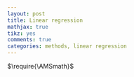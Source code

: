 ```yaml
---
layout: post
title: Linear regression
mathjax: true
tikz: yes
comments: true  
categories: methods, linear regression
---
```

$\require{\AMSmath}$ 
<div style="display:none">
\( \newtheorem{theorem}{Theorem} \)
<\div>

# Notation
This section mainly focuses on defining formal notations that will be used in the later sections.


A normal distribution function can be written as, 

\begin{equation} \label{eq:normpdf}
	f(x) = \frac{1}{\sqrt{2\pi} \sigma} e^{-\frac{1}{2} \big(\frac{x-\mu}{\sigma}\big)^2}
\end{equation}

where $f(x)$ represents the probability density function, in short this tells us how the probability is distributed for different values of x. $\mu$ represents the mean value of the distribution and $\sigma^2$ is the variance which tells how the narrow or broad the distribution is.

In short we can represent a variable which has possible values following normal distribution as,

\begin{equation}
	X \sim \mathcal{N} (\mu, \sigma^2)
\end{equation}

The above equation tells that the value of $X$ follows a normal distribution with mean $\mu$ and variance $\sigma^2$.

# Moment generating function

Moment generating functions are used to calculate the expected value of random variables. WE define moment generating function as,

\begin{equation} \label{eq:mgf}
	M_X (t) = \mathbb{E}[e^{Xt}]
\end{equation}
Where $\mathbb{E}$ known as expectation which represents the average value of variable inside the square bracket.


So for normal distribution we have, 
\begin{equation}
	M_X (t) = \mathbb{E}[e^{Xt}] = \int_{-\infty}^{+\infty} e^{xt} f_X(x) dx  = \int_{-\infty}^{+\infty} e^{xt} \frac{1}{\sqrt{2\pi} \sigma} e^{-\frac{1}{2} \big(\frac{x-\mu}{\sigma}\big)^2} dx  
\end{equation}


Let's define $z = \frac{x-\mu}{\sigma}$, we have $dx =  \sigma dz $

\begin{equation}
	M_X (t) =  \int_{-\infty}^{+\infty} e^{(z \sigma + \mu)t} \frac{1}{\sqrt{2\pi} \sigma} e^{-\frac{1}{2} z^2} \sigma dz = \int_{-\infty}^{+\infty} e^{z \sigma t} e^{\mu t} \frac{1}{\sqrt{2\pi} } e^{-\frac{1}{2} z^2}  dz
\end{equation}

\begin{equation}
	M_X (t) =   e^{\mu t} \int_{-\infty}^{+\infty} e^{z \sigma t} \frac{1}{\sqrt{2\pi} } e^{-\frac{1}{2} z^2} dz = e^{\mu t}  \int_{-\infty}^{+\infty} \frac{1}{\sqrt{2\pi} } e^{z \sigma t -\frac{1}{2} z^2 } dz 
\end{equation}

We can write the above equation as, 

\begin{equation}
	e^{z \sigma t -\frac{1}{2} z^2 } = e^{z \sigma t -\frac{1}{2} z^2 -\frac{1}{2}t^2\sigma^2 + \frac{1}{2}t^2 \sigma^2} = e^{z \sigma t -\frac{1}{2} z^2 + \frac{1}{2}t^2\sigma^2} e^{-t^2 \sigma^2} = e^{z \sigma t -\frac{1}{2} z^2 - \frac{1}{2}t^2 \sigma^2} e^{+\frac{1}{2}t^2 \sigma^2}
\end{equation}


\begin{equation}
	\Rightarrow e^{-\frac{1}{2}(-z\sigma t + z^2 + t^2\sigma^2)} e^{\frac{1}{2}t^2\sigma^2 } = e^{-\frac{1}{2}(z- t\sigma)^2} e^{\frac{1}{2}t^2\sigma^2 } 
\end{equation}
Thus we write moment generating function as, 

\begin{equation}
	M_X (t) =   e^{\mu t} \int_{-\infty}^{+\infty} \frac{1}{\sqrt{2\pi} } e^{-\frac{1}{2}(z- t\sigma)^2} e^{\frac{1}{2}t^2\sigma^2 }  dz = e^{\mu t} e^{-\frac{1}{2}t^2\sigma^2 } \int_{-\infty}^{+\infty} \frac{1}{\sqrt{2\pi} } e^{\frac{1}{2}(z- t\sigma)^2} dz
\end{equation}

In the above equation we have, 

\begin{equation}
	\int_{-\infty}^{+\infty} \frac{1}{\sqrt{2\pi} } e^{-\frac{1}{2}(z- t\sigma)^2} dz = \int_{-\infty}^{+\infty} \frac{1}{\sqrt{2\pi} } e^{-\frac{1}{2}(z- u)^2} dz = 1
\end{equation}
since it is a normal distribution, where $u = t\sigma$ 


Finally we have the moment generating function of a normal distribution of mean $\mu$ and variance $\sigma^2$ as, 
\begin{equation} \label{eq:mgf}
	M_X (t) = e^{\mu t} e^{\frac{1}{2}t^2\sigma^2 } 
\end{equation}



Further we can expand Eq. \ref{eq:mgf} as,


\begin{eqnarray} 
	M_X (t) = \mathbb{E}[e^{Xt}] &=& \mathbb{E} \bigg[1 + \frac{Xt}{1!} + \frac{X^2t^2}{2!} + \frac{X^3t^2}{3!}+ ...\bigg] \nonumber \\
	&=& \mathbb{E}\bigg[\Sigma_0^\infty \frac{X^kt^k}{k!} \bigg] \nonumber \\
	&=& \mathbb{E}[X^k] \Sigma_0^\infty \frac{t^k}{k!} 
\end{eqnarray}

Further taking $k$th derivative of the above equation as, 

\begin{eqnarray} 
	 \mathbb{E}[X^k] \frac{d^k}{dt^k} \Sigma_0^\infty \frac{t^k}{k!} = \frac{d^k}{dt^k} M_X (t) 
\end{eqnarray}

Since we know that $ \frac{d^k}{dt^k} \Sigma_0^\infty \frac{t^k}{k!} = 1$. 
So we calculate the $k$th moment of the variable by , 

\begin{eqnarray} \label{eq:expect}
	\mathbb{E}[X^k]  = \frac{d^k}{dt^k} M_X (t) |_{t=0}
\end{eqnarray}



## First moment
We can calculate the first moment by placing $k=1$ in Eq. \ref{eq:expect}, as shown bellow, 

\begin{eqnarray} 
	\mathbb{E}[X]  &=& \frac{d^1}{dt^1} e^{\mu t} e^{\frac{1}{2}t^2\sigma^2 } |_{t=0} = e^{\frac{1}{2}t^2\sigma^2} \frac{d^1}{dt^1} e^{\mu t}|_{t=0} + e^{\mu t}  \frac{d^1}{dt^1} e^{\frac{1}{2}t^2\sigma^2} |_{t=0} 
	\label{eq:first_moment_equation} \\
	&=& e^{\frac{1}{2}t^2\sigma^2}  e^{\mu t} \mu t  \mu|_{t=0} +  e^{\mu t}  e^{\frac{1}{2}t^2\sigma^2} \frac{1}{2}t^2\sigma^2 t\sigma^2 |_{t=0} \nonumber \\
	&=& e^{-\frac{1}{2}t^2\sigma^2}  e^{\mu t} \mu|_{t=0} -  e^{\mu t}  e^{-\frac{1}{2}t^2\sigma^2} t\sigma^2 |_{t=0} \nonumber \\
	&=& \mu \label{eq:mean}
\end{eqnarray}


Thus the first moment is nothing but the mean value of distribution.


## Second moment
We can calculate the second moment by placing $k=2$ in Eq. \ref{eq:expect}, as shown bellow, 


\begin{eqnarray} 
	\mathbb{E}[X^2] &=& \frac{d^2}{dt^2} M_X (t) |_{t=0} \nonumber \\
	&=& \frac{d}{dt} \big(\frac{d}{dt} e^{\mu t} e^{\frac{1}{2}t^2\sigma^2 }\big) |_{t=0} \nonumber \\
	&=& \frac{d}{dt} \big( e^{\frac{1}{2}t^2\sigma^2} \frac{d}{dt} e^{\mu t} + e^{\mu t} \frac{d}{dt} e^{\frac{1}{2}t^2\sigma^2} \big) |_{t=0} \nonumber \\
	&=& \frac{d}{dt} \big( e^{\frac{1}{2}t^2\sigma^2}  e^{\mu t} \mu +  e^{\mu t}  e^{\frac{1}{2}t^2\sigma^2} t\sigma^2 \big) |_{t=0}
\end{eqnarray}

We solve it in parts as, 

\begin{eqnarray}
	\frac{d}{dt} \big( e^{\frac{1}{2}t^2\sigma^2}  e^{\mu t} \mu \big)|_{t=0} = \big( e^{\frac{1}{2}t^2\sigma^2} e^{\mu t} \mu^2 + e^{\mu t} \mu t \sigma^2 e^{\frac{1}{2}t^2\sigma^2} \big) |_{t=0} = \mu^2
\end{eqnarray}

Similarly we have,
\begin{eqnarray}
	\frac{d}{dt} \big( e^{\mu t}  e^{\frac{1}{2}t^2\sigma^2} t\sigma^2 \big) |_{t=0} = \sigma^2
\end{eqnarray}

Thus we write second moment as, 

\begin{eqnarray} 
	\mathbb{E}[X^2] &=&  \mu^2 + \sigma^2
\end{eqnarray}

Also, we can write variance or $\sigma^2$ as, 

\begin{eqnarray} \label{eq:sig_sq}
	\sigma^2 = \mathbb{E}[X^2] - \mu^2=  \mathbb{E}[X^2] - \mathbb{E}[X]^2
\end{eqnarray}


\begin{eqnarray} 
	\mathbb{E}[X^2] = \frac{d}{dt} \big(\frac{d}{dt} e^{\mu t} e^{-\frac{1}{2}t^2\sigma^2 }\big) |_{t=0}\\
\end{eqnarray}

Further, we can create calculate the $n$th moment of the distribution by $n$th differentiate of the moment generating function at $t=0$, 
\begin{equation}
	\mathbb{E}[X^n] = \frac{d^n}{dt^n} M_X (t) |_{t=0}  =\frac{d^n}{dt^n} e^{\mu t} e^{-\frac{1}{2}t^2\sigma^2 } |_{t=0}
\end{equation}


# Propositions

\begin{theorem}
If $X \sim \mathcal{N}(\mu_1, \sigma^2_X)$ and $Y \sim \mathcal{N}(\mu_2, \sigma^2_Y)$, then	$Z = X + Y \sim \mathcal{N}(\mu_X + \mu_X, \sigma^2_Y+ \sigma^2_Y)$, where $\mu_X$ and $\mu_X$ are the means and $\sigma^2_X$ and $\sigma^2_Y$ are the variance. 
\end{theorem}

\begin{proof}
	We write the moment generating functions variables $Z$ as in form of summation of $X$ and $Y$ in the following form.
	
	\begin{eqnarray}
		M_Z (t) = \mathbb{E}[e^{Zt}] = \mathbb{E}[e^{(X+Y)t}] = \mathbb{E}[e^{Xt}] \mathbb{E}[e^{Yt}]
	\end{eqnarray}
	
	
	Putting the value of respective moment generating function we have, 
	
	
	\begin{eqnarray}
		M_Z (t) = e^{\mu_X t} e^{-\frac{1}{2}t^2\sigma_X^2 } e^{\mu_Y t} e^{-\frac{1}{2}t^2\sigma_Y^2 } = e^{(\mu_X+\mu_Y)t} e^{-\frac{1}{2}t^2(\sigma_X^2+\sigma_Y^2) }
	\end{eqnarray}
	
	
	Thus comparing the above equation with Eq. \ref{eq:mgf} and Eq. \ref{eq:normpdf} we have the resulting distribution as (alternately mean and variance from the above moment function can be calculated to write the following normal distribution), 
	
	\begin{eqnarray}
		f_Z(x) = \frac{1}{\sqrt{2\pi (\sigma_X^2 + \sigma_Y^2)}} e^{-\frac{1}{2} \big(\frac{x-(\mu_X +\mu_Y)}{\sqrt{\sigma_X^2 + \sigma_Y^2}}\big)^2} 
	\end{eqnarray}
	
	
	Or we can write it as, 
	\begin{eqnarray}
		Z \sim \mathcal{N}(\mu_X + \mu_Y, \sigma_X^2 + \sigma_Y^2)
	\end{eqnarray}
\end{proof}
 






\begin{theorem}
If $a$ is a constant and $X$ follows a normal distribution i.e. $X \sim \mathcal{N}(\mu_X, \sigma_X^2)$, then $aX \sim \mathcal{N}(a\mu_X, a^2\sigma_X^2)$
\end{theorem}


\begin{proof}
For variable $Z$ which is $aX$ we have the moment generating function as, 
\begin{equation}
	\mathbb{E}[e^{Zt}] = \mathbb{E}[e^{aXt}]= \mathbb{E}[e^{X(at)}] = e^{\mu_X (at)} e^{-\frac{1}{2} (at)^2 \sigma_X^2} = e^{(a\mu_X)t} e^{-\frac{1}{2} t^2 (a\sigma_X)^2}
\end{equation}

Thus comparing the above equation with Eq. \ref{eq:mgf} and Eq. \ref{eq:normpdf} we have the resulting distribution as, 

\begin{equation}
	f_{Z}(x) = f_{aX}(x) = \frac{1}{\sqrt{2\pi} a\sigma_X} e^{-\frac{1}{2} \big(\frac{x-(a\mu_X)}{a\sigma_X}\big)^2}
\end{equation}

Thus, 
\begin{equation}
	Z = aX \sim \mathcal{N}(a\mu_X, a^2 \sigma_X^2) \nonumber
\end{equation}

\end{proof}


\begin{theorem}
If $a$ is a constant and $X$ follows a normal distribution i.e. $X \sim \mathcal{N}(\mu_X, \sigma_X^2)$, then $a+X \sim \mathcal{N}(a+\mu_X, \sigma_X^2)$
\end{theorem}


\begin{proof}
	
For variable $Z$ which is $a+X$, we have the moment generating function as, 
\begin{equation}
	\mathbb{E}[e^{Zt}] = \mathbb{E}[e^{(a+X)t}] =  \mathbb{E}[e^{at}] \mathbb{E}[e^{Xt}]= e^{at}\mathbb{E}[e^{Xt}] = e^{at} e^{\mu_X t} e^{-\frac{1}{2} t^2 \sigma_X^2} = e^{(a+\mu_X) t} e^{-\frac{1}{2} t^2 \sigma_X^2}
\end{equation}

Thus comparing the above equation with Eq. \ref{eq:mgf} and Eq. \ref{eq:normpdf} we have the resulting distribution as, 

\begin{equation}
	f_{Z}(x) = f_{a+X}(x) = \frac{1}{\sqrt{2\pi \sigma_X^2} } e^{-\frac{1}{2} \big(\frac{x-(a+\mu_X)}{\sigma_X}\big)^2}
\end{equation}

Thus, 
\begin{equation}
	Z = a+X \sim \mathcal{N}(a+\mu_X, \sigma_X^2)
\end{equation}

\end{proof}


\begin{theorem}
If $X$ follows normal distributions i.e. $X \sim \mathcal{N}(\mu_X, \sigma_X^2)$ then $\frac{X-\mu_X}{\sigma_X} \sim \mathcal{N}(0,1)$
\end{theorem}

\begin{proof}
	Let $Z = \frac{X-\mu_X}{\sigma_X} $, then, 
	\begin{eqnarray}
		M_Z(t) &=& \mathbb{E}[e^{Zt}] \nonumber \\ 
		&=& \mathbb{E}\bigg[e^{\frac{X-\mu_X}{\sigma_X}t} \bigg] \nonumber \\ 
		&=& \mathbb{E}\bigg[e^{\frac{X-\mu_X}{\sigma_X}t} \bigg] \nonumber \\
		&=& \mathbb{E}\bigg[e^{\frac{X}{\sigma_X}t} \bigg] \mathbb{E}\bigg[e^{\frac{-\mu_X}{\sigma_X}t} \bigg] \nonumber \\
		&=& e^{\frac{-\mu_X}{\sigma_X}t} \mathbb{E}\bigg[e^{\frac{X}{\sigma_X}t} \bigg]  \nonumber \\
		&=& e^{\frac{-\mu_X}{\sigma_X}t} \mathbb{E}\bigg[e^{\frac{X}{\sigma_X}t} \bigg]  \nonumber \\
	\end{eqnarray}


As we know that, if $k=\frac{1}{\sigma_X}$, then $kX \sim \mathcal{N}(k\mu_X, \sigma_X^2 k^2) = \mathcal{N}(\mu_X/\sigma_X, \sigma_X^2/\sigma_X^2) = \mathcal{N}(\mu_X/\sigma_X, 1) $

Thus we can write the above equation as, 

\begin{eqnarray}
	M_Z(t) &=& e^{\frac{-\mu_X}{\sigma_X}t} e^{\frac{\mu}{\sigma_X}t} e^{\frac{1}{2}t^2} \nonumber \\
	&=& e^{\frac{\mu}{\sigma_X}t - \frac{-\mu_X}{\sigma_X}t} e^{\frac{1}{2}t^2} \nonumber \\
	&=& e^{0t} e^{\frac{1}{2}t^2}
\end{eqnarray}

Thus comparing the above equation with Eq. \ref{eq:mgf} and Eq. \ref{eq:normpdf} we have the resulting distribution as, 

\begin{eqnarray}
	Z = \frac{X-\mu_X}{\sigma_X} \sim \mathcal{N} (0,1)
\end{eqnarray}


\end{proof}	

\end{document}

